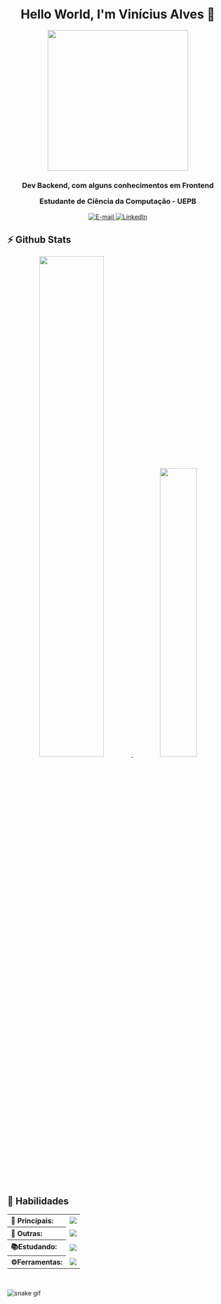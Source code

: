 <h1 align='center'>
  Hello World, I'm Vinícius Alves 👋
</h1>

<div align="center">
<img height="320em" src="https://mir-s3-cdn-cf.behance.net/project_modules/1400_opt_1/81bb4b165684019.640b6038d133e.gif"/>

</div>

<h3 align="center">

   Dev Backend, com alguns conhecimentos em Frontend

   Estudante de Ciência da Computação - UEPB

</h3>

<div align="center">
<p>
<a href="mailto:vinicius.alves0305@gmail.com">
<img src="https://img.shields.io/badge/Gmail-D14836?style=for-the-badge&logo=gmail&logoColor=white" alt="E-mail">
</a>
<a href="https://t.me/viniciusalves1"><img src="https://img.shields.io/badge/Telegram-2CA5E0?style=for-the-badge&logo=telegram&logoColor=white" alt="LinkedIn"></a>
</p>
</div>
<h2>⚡️ Github Stats</h2>

<div align="center">
    <a href="https://github.com/ViniciusAlves03" align="center">
    <img  width="54%" src="https://github-readme-stats.vercel.app/api?username=ViniciusAlves03&theme=ayu-mirage&show_icons=true&hide_border=true&count_private=true" />
    </a>
    <a href="https://github.com/ViniciusAlves03" align="center">
    <img  width="41%" src="https://github-readme-stats.vercel.app/api/top-langs/?username=ViniciusAlves03&theme=ayu-mirage&show_icons=true&hide_border=true&layout=compact"/>
    </a>
</div>

<h2>📌 Habilidades</h2>

<table>
  <tr>
    <th align="left">👑 Principais: </th>
    <td><img src="https://skillicons.dev/icons?i=javascript,express,nodejs,java,mongodb,git" /></td>
  </tr>
  <tr>
    <th align="left">🤖 Outras: </th>
    <td><img src="https://skillicons.dev/icons?i=typescript,react,python,ruby,postgres,c" /></td>
  </tr>
  <tr>
    <th align="left">📚Estudando:</th>
    <td><img src="https://skillicons.dev/icons?i=spring,materialui" /></td>
  </tr>
  <tr>
    <th align="left">⚙️Ferramentas:</th>
    <td><img src="https://skillicons.dev/icons?i=vscode,figma,postman" /></td>
  </tr>
</table>
<br />

![snake gif](https://github.com/ViniciusAlves03/ViniciusAlves03/blob/output/github-contribution-grid-snake.svg)
